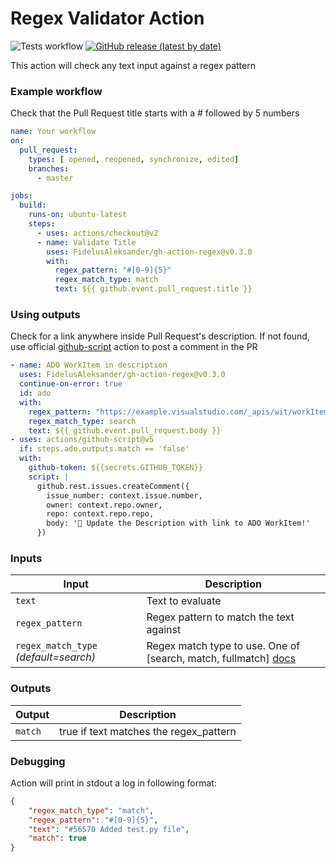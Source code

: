 # Regex Validator Action

![Tests workflow](https://github.com/FidelusAleksander/gh-action-regex/actions/workflows/test.yaml/badge.svg)
[![GitHub release (latest by date)](https://img.shields.io/github/v/release/FidelusAleksander/gh-action-regex?logo=GitHub)](https://github.com/cicirello/Chips-n-Salsa/releases)


This action will check any text input against a regex pattern


### Example workflow
Check that the Pull Request title starts with a # followed by 5 numbers
```yaml
name: Your workflow
on:
  pull_request:
    types: [ opened, reopened, synchronize, edited]
    branches:
      - master

jobs:
  build:
    runs-on: ubuntu-latest
    steps:
      - uses: actions/checkout@v2
      - name: Validate Title
        uses: FidelusAleksander/gh-action-regex@v0.3.0
        with:
          regex_pattern: "#[0-9]{5}"
          regex_match_type: match
          text: ${{ github.event.pull_request.title }}
```

### Using outputs
Check for a link anywhere inside Pull Request's description.
If not found, use official [github-script](https://github.com/marketplace/actions/github-script) action to post a comment in the PR
```yaml
- name: ADO WorkItem in description
  uses: FidelusAleksander/gh-action-regex@v0.3.0
  continue-on-error: true
  id: ado
  with:
    regex_pattern: "https://example.visualstudio.com/_apis/wit/workItems/[0-9]+"
    regex_match_type: search
    text: ${{ github.event.pull_request.body }}
- uses: actions/github-script@v5
  if: steps.ado.outputs.match == 'false'
  with:
    github-token: ${{secrets.GITHUB_TOKEN}}
    script: |
      github.rest.issues.createComment({
        issue_number: context.issue.number,
        owner: context.repo.owner,
        repo: context.repo.repo,
        body: '👋 Update the Description with link to ADO WorkItem!'
      })

```

### Inputs

| Input                                             | Description                                        |
|------------------------------------------------------|-----------------------------------------------|
| `text`  | Text to evaluate    |
| `regex_pattern`  | Regex pattern to match the text against    |
| `regex_match_type` _(default=search)_  | Regex match type to use. One of [search, match, fullmatch]  [docs](https://docs.python.org/3/library/re.html)|


### Outputs

| Output                                             | Description                                        |
|------------------------------------------------------|-----------------------------------------------|
| `match`  | true if text matches the regex_pattern    |

### Debugging

Action will print in stdout a log in following format:
```json
{
    "regex_match_type": "match",
    "regex_pattern": "#[0-9]{5}",
    "text": "#56570 Added test.py file",
    "match": true
}
```
